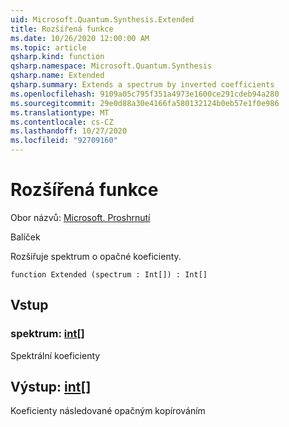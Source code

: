```yaml
---
uid: Microsoft.Quantum.Synthesis.Extended
title: Rozšířená funkce
ms.date: 10/26/2020 12:00:00 AM
ms.topic: article
qsharp.kind: function
qsharp.namespace: Microsoft.Quantum.Synthesis
qsharp.name: Extended
qsharp.summary: Extends a spectrum by inverted coefficients
ms.openlocfilehash: 9109a05c795f351a4973e1600ce291cdeb94a280
ms.sourcegitcommit: 29e0d88a30e4166fa580132124b0eb57e1f0e986
ms.translationtype: MT
ms.contentlocale: cs-CZ
ms.lasthandoff: 10/27/2020
ms.locfileid: "92709160"
---
```

# <a name="extended-function"></a>Rozšířená funkce

Obor názvů: [Microsoft. Proshrnutí](xref:Microsoft.Quantum.Synthesis)

Balíček [](https://nuget.org/packages/)


Rozšiřuje spektrum o opačné koeficienty.

```qsharp
function Extended (spectrum : Int[]) : Int[]
```


## <a name="input"></a>Vstup

### <a name="spectrum--int"></a>spektrum: [int](xref:microsoft.quantum.lang-ref.int)[]

Spektrální koeficienty



## <a name="output--int"></a>Výstup: [int](xref:microsoft.quantum.lang-ref.int)[]

Koeficienty následované opačným kopírováním